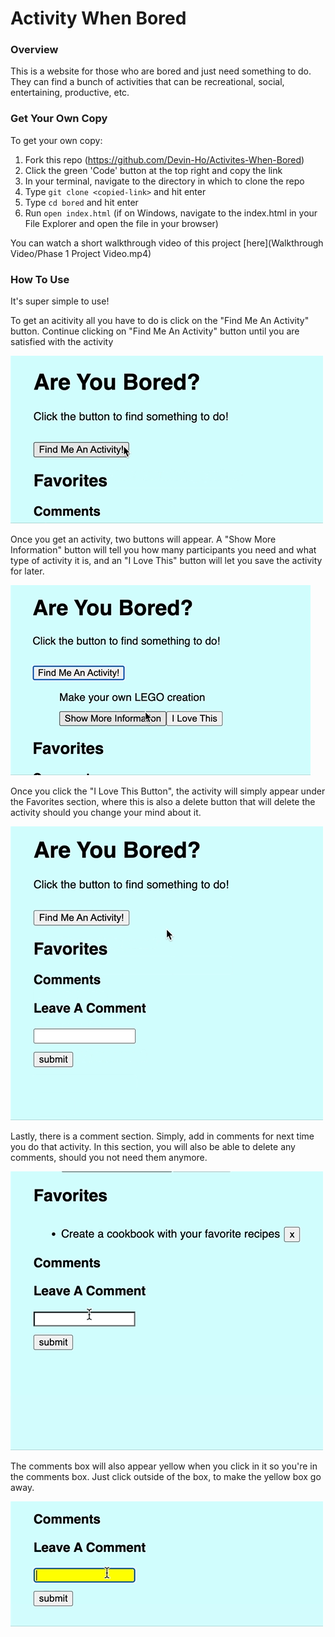 # Activity When Bored  

### Overview 
This is a website for those who are bored and just need something to do. They can find a bunch of activities that can be recreational, social, entertaining, productive, etc. 

### Get Your Own Copy 
To get your own copy: 

1. Fork this repo (https://github.com/Devin-Ho/Activites-When-Bored)
2. Click the green 'Code' button at the top right and copy the link
3. In your terminal, navigate to the directory in which to clone the repo
4. Type `git clone <copied-link>` and hit enter
5. Type `cd bored` and hit enter
6. Run `open index.html` (if on Windows, navigate to the index.html in your File Explorer and open the file in your browser)

You can watch a short walkthrough video of this project [here](Walkthrough Video/Phase 1 Project Video.mp4)

### How To Use 

It's super simple to use! 

To get an acitivity all you have to do is click on the "Find Me An Activity" button. Continue clicking on "Find Me An Activity" button until you are satisfied with the activity 

<img src = "images/Find Me An Activity Button.gif">

Once you get an activity, two buttons will appear. A "Show More Information" button will tell you how many participants you need and what type of activity it is, and an "I Love This" button will let you save the activity for later. 

<img src = "images/Show-More-Information button.gif">


Once you click the "I Love This Button", the activity will simply appear under the Favorites section, where this is also a delete button that will delete the activity should you change your mind about it. 

<img src = "images/I-Love-This-Button.gif">

Lastly, there is a comment section. Simply, add in comments for next time you do that activity. In this section, you will also be able to delete any comments, should you not need them anymore. 

<img src = "images/Comments section.gif">

The comments box will also appear yellow when you click in it so you're in the comments box. Just click outside of the box, to make the yellow box go away. 

<img src = "images/Focus and Blur event listeners .gif">



